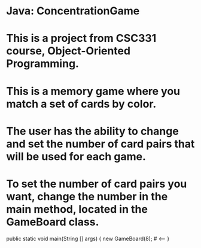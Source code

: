 # Java: ConcentrationGame
# This is a project from CSC331 course, Object-Oriented Programming.
# This is a memory game where you match a set of cards by color. 
# The user has the ability to change and set the number of card pairs that will be used for each game. 
# To set the number of card pairs you want, change the number in the main method, located in the GameBoard class.

public static void main(String [] args) {
		new GameBoard(8); # <--
	}
